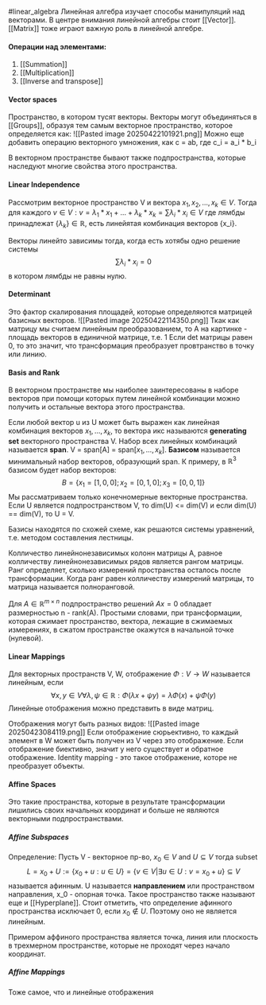#linear_algebra
Линейная алгебра изучает способы манипуляций над векторами.
В центре внимания линейной алгебры стоит [[Vector]].
[[Matrix]] тоже играют важную роль в линейной алгебре.

#### Операции над элементами:
1. [[Summation]]
2. [[Multiplication]]
3. [[Inverse and transpose]]

#### Vector spaces
Пространство, в котором тусят векторы. 
Векторы могут объединяться в [[Groups]], образуя тем самым векторное пространство, которое определяется как:
![[Pasted image 20250422101921.png]]
Можно еще добавить операцию векторного умножения, как c = ab, где c_i = a_i * b_i

В векторном пространстве бывают также подпространства, которые наследуют многие свойства этого пространства.

#### Linear Independence
Рассмотрим векторное пространство V и вектора $x_1,x_{2},...,x_{k}\in V$. Тогда для каждого $v \in V : v = \lambda_1*x_{1}+...+\lambda_k*x_{k}= \sum\lambda_{i}*x_{i}\in V$ где лямбды принадлежат $\{\lambda_{k}\}\in \mathbb{R}$, есть линейятая комбинация векторов {x_i}.

Векторы линейто зависимы тогда, когда есть хотябы одно решение системы $$
\sum\limits\lambda_i*x_i=0
$$в котором лямбды не равны нулю. 


#### Determinant
Это фактор скалирования площадей, которые определяются матрицей базисных векторов. 
![[Pasted image 20250422114350.png]]
Ткак как матрицу мы считаем линейным преобразованием, то A на картинке - площадь векторов в единичной матрице, т.е. 1
Если det матрицы равен 0, то это значит, что трансформация преобразует провтранство в точку или линию.
#### Basis and Rank
В векторном пространстве мы наиболее заинтересованы в наборе векторов при помощи которых путем линейной комбинации можно получить и остальные вектора этого пространства.

Если любой вектор u из U может быть выражен как линейная комбинация векторов $x_{1}, ... ,x_k$, то вектора икс называются **generating set** векторного пространства V.
Набор всех линейных комбинаций называется **span**. V = span\[A\] = span\[$x_{1}, ... ,x_k$\]. 
**Базисом** называется минимальный набор векторов, образующий span. 
К примеру, в $\mathbb{R}^3$ базисом будет набор векторов: $$B = \{x_{1}= [1, 0, 0];x_{2}= [0, 1, 0];x_{3}= [0, 0, 1]\}$$
Мы рассматриваем только конечномерные векторные пространства. Если U является подпространством V, то dim(U) <= dim(V) и если dim(U) == dim(V), то U = V.

Базисы находятся по схожей схеме, как решаются системы уравнений, т.е. методом составления лестницы.

Колличество линейнонезависимых колонн матрицы A, равное колличеству линейнонезависимых рядов является рангом матрицы.
Ранг определяет, сколько измерений пространства осталось после трансформации. Когда ранг равен колличеству измерений матрицы, то матрица называется полноранговой.

Для $A \in \mathbb{R}^{m\times n}$ подпространство решений $Ax = 0$ обладает размерностью n - rank(A). Простыми словами, при трансформации, которая сжимает пространство, вектора, лежащие в сжимаемых измерениях, в сжатом пространстве окажутся в начальной точке (нулевой). 

#### Linear Mappings
Для векторных пространств V, W, отображение $\Phi:V\rightarrow W$ называется линейным, если$$\forall x, y \in V \forall \lambda,\psi\in \mathbb{R}: \Phi(\lambda x + \psi y) = \lambda\Phi(x) + \psi\Phi(y)$$
Линейные отображения можно представить в виде матриц.

Отображения могут быть разных видов:
![[Pasted image 20250423084119.png]]
Если отображение сюрьективно, то каждый элемент в W может быть получен из V через это отображение.
Если отображение биективно, значит у него существует и обратное отображение.
Identity mapping - это такое отображение, которе не преобразует объекты.

#### Affine Spaces
Это такие пространства, которые в результате трансформации лишились своих начальных координат и больше не являются векторными подпространствами. 
##### Affine Subspaces
Определение: Пусть V - векторное пр-во, $x_{0} \in V$ and $U \subseteq V$ тогда subset
$$
L = x_{0}+ U := \{x_{0}+u:u\in U\} = \{v \in V|\exists u\in U:v = x_{0}+ u\}\subseteq V
$$
называется афинным. U называется **направлением** или пространством направления, x_0 - опорная точка. Такое пространство также называют еще и [[Hyperplane]]. 
Стоит отметить, что определение афинного пространства исключает 0, если $x_{0}\notin U$. Поэтому оно не является линейным.

Примером аффиного пространства является точка, линия или плоскость в трехмерном пространстве, которые не проходят через начало координат.
##### Affine Mappings
Тоже самое, что и линейные отображения